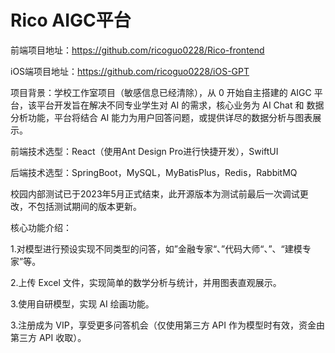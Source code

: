 # Rico AIGC平台
前端项目地址：https://github.com/ricoguo0228/Rico-frontend

iOS端项目地址：https://github.com/ricoguo0228/iOS-GPT

项目背景：学校工作室项目（敏感信息已经清除），从 0 开始自主搭建的 AIGC 平台，该平台开发旨在解决不同专业学生对 AI 的需求，核心业务为 AI Chat 和 数据分析功能，平台将结合 AI 能力为用户回答问题，或提供详尽的数据分析与图表展示。

前端技术选型：React（使用Ant Design Pro进行快捷开发），SwiftUI

后端技术选型：SpringBoot，MySQL，MyBatisPlus，Redis，RabbitMQ

校园内部测试已于2023年5月正式结束，此开源版本为测试前最后一次调试更改，不包括测试期间的版本更新。

核心功能介绍：

1.对模型进行预设实现不同类型的问答，如”金融专家“、”代码大师“、”、“建模专家”等。

2.上传 Excel 文件，实现简单的数学分析与统计，并用图表直观展示。

3.使用自研模型，实现 AI 绘画功能。

3.注册成为 VIP，享受更多问答机会（仅使用第三方 API 作为模型时有效，资金由第三方 API 收取）。
